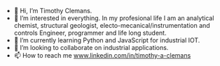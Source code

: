 - 👋 Hi, I’m Timothy Clemans.
- 👀 I’m interested in everything. In my profesional life I am an analytical chemist, structural geologist, electo-mecanical/instrumentation and controls Engineer, programmer and life long student.
- 🌱 I’m currently learning Python and JavaScript for industrial IOT.
- 💞️ I’m looking to collaborate on industrial applications.
- 📫 How to reach me www.linkedin.com/in/timothy-a-clemans

<!---
clemansta/clemansta is a ✨ special ✨ repository because its `README.md` (this file) appears on your GitHub profile.
You can click the Preview link to take a look at your changes.
--->
